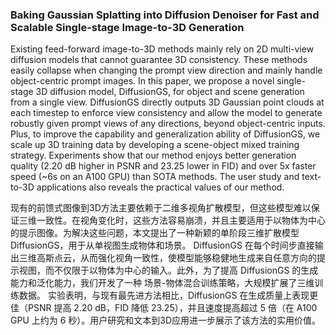 ### Baking Gaussian Splatting into Diffusion Denoiser for Fast and Scalable Single-stage Image-to-3D Generation

Existing feed-forward image-to-3D methods mainly rely on 2D multi-view diffusion models that cannot guarantee 3D consistency. These methods easily collapse when changing the prompt view direction and mainly handle object-centric prompt images. In this paper, we propose a novel single-stage 3D diffusion model, DiffusionGS, for object and scene generation from a single view. DiffusionGS directly outputs 3D Gaussian point clouds at each timestep to enforce view consistency and allow the model to generate robustly given prompt views of any directions, beyond object-centric inputs. Plus, to improve the capability and generalization ability of DiffusionGS, we scale up 3D training data by developing a scene-object mixed training strategy. Experiments show that our method enjoys better generation quality (2.20 dB higher in PSNR and 23.25 lower in FID) and over 5x faster speed (~6s on an A100 GPU) than SOTA methods. The user study and text-to-3D applications also reveals the practical values of our method.

现有的前馈式图像到3D方法主要依赖于二维多视角扩散模型，但这些模型难以保证三维一致性。在视角变化时，这些方法容易崩溃，并且主要适用于以物体为中心的提示图像。为解决这些问题，本文提出了一种新颖的单阶段三维扩散模型 DiffusionGS，用于从单视图生成物体和场景。
DiffusionGS 在每个时间步直接输出三维高斯点云，从而强化视角一致性，使模型能够稳健地生成来自任意方向的提示视图，而不仅限于以物体为中心的输入。此外，为了提高 DiffusionGS 的生成能力和泛化能力，我们开发了一种 场景-物体混合训练策略，大规模扩展了三维训练数据。
实验表明，与现有最先进方法相比，DiffusionGS 在生成质量上表现更佳（PSNR 提高 2.20 dB，FID 降低 23.25），并且速度提高超过 5 倍（在 A100 GPU 上约为 6 秒）。用户研究和文本到3D应用进一步展示了该方法的实用价值。
